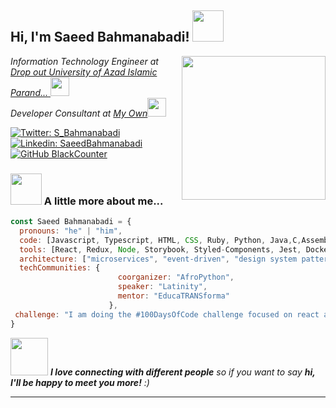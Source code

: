 <h2> Hi, I'm Saeed Bahmanabadi! <img src="https://media.giphy.com/media/mGcNjsfWAjY5AEZNw6/giphy.gif" width="50"></h2>
<img align='right' src="https://media.giphy.com/media/ieyl9zmCjO4b4t6qoY/giphy.gif" width="230">
<p><em>Information Technology Engineer at <a href="http://www.unb.br">Drop out University of Azad Islamic Parand... </a><img src="https://media.giphy.com/media/fYSnHlufseco8Fh93Z/giphy.gif" width="30"></br>Developer Consultant at <a href="https://www.thoughtworks.com">My Own</a><img src="https://media.giphy.com/media/WUlplcMpOCEmTGBtBW/giphy.gif" width="30"> 
</em></p>

[![Twitter: S_Bahmanabadi](https://img.shields.io/twitter/follow/S_Bahmanabadi?style=social)](https://twitter.com/S_Bahmanabadi?s=08)
[![Linkedin: SaeedBahmanabadi](https://img.shields.io/badge/-saeedbahmanabadi-blue?style=flat-square&logo=Linkedin&logoColor=white&link=https://www.linkedin.com/in/saeedbahmanabadi/)](https://www.linkedin.com/in/saeed-bahmanabadi-9550ba1b5/)
[![GitHub BlackCounter](https://img.shields.io/github/followers/saeed?label=follow&style=social)](https://github.com/BlackCounter)


### <img src="https://media.giphy.com/media/VgCDAzcKvsR6OM0uWg/giphy.gif" width="50"> A little more about me...  

```javascript
const Saeed Bahmanabadi = {
  pronouns: "he" | "him",
  code: [Javascript, Typescript, HTML, CSS, Ruby, Python, Java,C,Assembly,Cloujer,Scala,...],
  tools: [React, Redux, Node, Storybook, Styled-Components, Jest, Docker, Kubernetes, Openshift, Openstack, Microsoft Azure Devops,...],
  architecture: ["microservices", "event-driven", "design system pattern"],
  techCommunities: {
                        coorganizer: "AfroPython",
                        speaker: "Latinity",
                        mentor: "EducaTRANSforma"
                      },
 challenge: "I am doing the #100DaysOfCode challenge focused on react and typescript"
}
```

<img src="https://media.giphy.com/media/LnQjpWaON8nhr21vNW/giphy.gif" width="60"> <em><b>I love connecting with different people</b> so if you want to say <b>hi, I'll be happy to meet you more!</b> :)</em>

---

